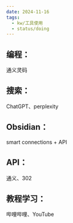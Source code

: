 ```yaml
---
date: 2024-11-16
tags:
  - kw/工具使用
  - status/doing
---
```

## 编程：
通义灵码
## 搜索：
ChatGPT、perplexity
## Obsidian：
smart connections + API
## API：
通义、302
## 教程学习：
哔哩哔哩、YouTube